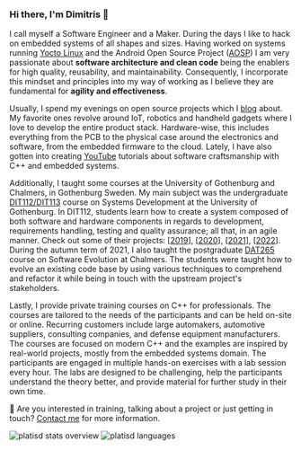 ### Hi there, I'm Dimitris 👋

I call myself a Software Engineer and a Maker. During the days I like to hack on embedded systems of all shapes and sizes.
Having worked on systems running [Yocto Linux](https://www.yoctoproject.org/) and the Android Open Source Project ([AOSP](https://source.android.com/))
I am very passionate about **software architecture and clean code** being the enablers for high quality, reusability, and maintainability.
Consequently, I incorporate this mindset and principles into my way of working as I believe they are fundamental for **agility and effectiveness**.

Usually, I spend my evenings on open source projects which I [blog](https://platis.solutions/blog/) about.
My favorite ones revolve around IoT, robotics and handheld gadgets where I love to develop the entire product stack.
Hardware-wise, this includes everything from the PCB to the physical case around the electronics and software, from the embedded firmware to the cloud.
Lately, I have also gotten into creating [YouTube](https://www.youtube.com/c/PlatisSolutionsOpenSource) tutorials about software craftsmanship with C++ and embedded systems.

Additionally, I taught some courses at the University of Gothenburg and Chalmers, in Gothenburg Sweden.
My main subject was the undergraduate [DIT112/DIT113](https://canvas.gu.se/courses/30372/assignments/syllabus) course on Systems Development at the University of Gothenburg.
In DIT112, students learn how to create a system composed of both software and hardware components in regards to development, requirements handling, testing and quality assurance; all that, in an agile manner. Check out some of their projects: [[2019](https://www.youtube.com/playlist?list=PLxwAhdZUbSph38__jMbrT-IjU4i3ZnMap)], [[2020](https://www.youtube.com/playlist?list=PLxwAhdZUbSpjCxWXejYPHFcKxBt-43dUq)], [[2021](https://www.youtube.com/watch?v=U5SjewAVq1w&list=PLxwAhdZUbSph5BRXXh0Mt37lpD-ZY5uzx&index=1)], [[2022](https://www.youtube.com/watch?v=snG1YhIBNhA&list=PLxwAhdZUbSpgVqUwkZQCy-oRINtBnYTZy)].
During the autumn term of 2021, I also taught the postgraduate [DAT265](https://chalmers.instructure.com/courses/15341/assignments/syllabus) course on Software Evolution at Chalmers. The students were taught how to evolve an existing code base by using various techniques to comprehend and refactor it while being in touch with the upstream project's stakeholders.

Lastly, I provide private training courses on C++ for professionals. The courses are tailored to the needs of the participants and can be held on-site or online. Recurring customers include large automakers, automotive suppliers, consulting companies, and defense equipment manufacturers.
The courses are focused on modern C++ and the examples are inspired by real-world projects, mostly from the embedded systems domain. The participants are engaged in multiple hands-on exercises with a lab session every hour. The labs are designed to be challenging, help the participants understand the theory better, and provide material for further study in their own time.

📧 Are you interested in training, talking about a project or just getting in touch? [Contact me](https://platis.solutions/#contact) for more information.

![platisd stats overview](https://github-readme-stats.vercel.app/api?username=platisd&count_private=true&show_icons=true)
![platisd languages](https://github-readme-stats.vercel.app/api/top-langs/?username=platisd&layout=compact&hide=eagle)
